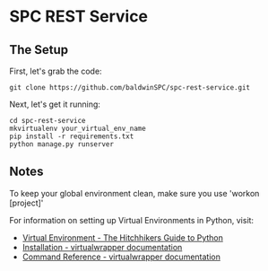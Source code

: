 SPC REST Service
================

The Setup
---------

First, let's grab the code:

`````
git clone https://github.com/baldwinSPC/spc-rest-service.git
`````

Next, let's get it running:

`````
cd spc-rest-service
mkvirtualenv your_virtual_env_name
pip install -r requirements.txt
python manage.py runserver

`````

Notes
---------
To keep your global environment clean, make sure you use 'workon [project]' 

For information on setting up Virtual Environments in Python, visit:

- [Virtual Environment - The Hitchhikers Guide to Python](http://docs.python-guide.org/en/latest/dev/virtualenvs/)
- [Installation - virtualwrapper documentation](http://virtualenvwrapper.readthedocs.org/en/latest/install.html)
- [Command Reference - virtualwrapper documentation](http://virtualenvwrapper.readthedocs.org/en/latest/command_ref.html)